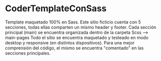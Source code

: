 # CoderTemplateConSass
Template maquetado 100% en Sass.
Este sitio ficticio cuenta con 5 secciones, todas ellas comparten un mismo header y footer.
Cada sección principal (main) se encuentra organizada dentro de la carpeta Scss --> main-pages
Todo el sitio se encuentra maquetado y testeado en modo desktop y responsive (en distintos dispositivos).
Para una mejor comprensión del código, el mismo se encuentra "comentado" en las secciones principales.
